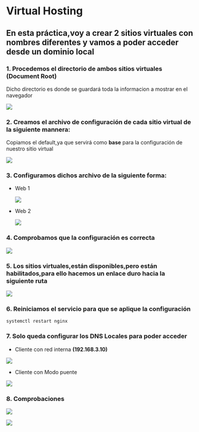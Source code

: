 # Virtual Hosting
## En esta práctica,voy a crear 2 sitios virtuales con nombres diferentes y vamos a poder acceder desde un dominio local

### 1. Procedemos el directorio de ambos sitios virtuales **(Document Root)**
   Dicho directorio es donde se guardará toda la informacion a mostrar en el navegador
   
   ![](https://github.com/jesusromero92/NGINX/blob/main/Fotos/5.2.png)
   
   
   
   
   
   
   
   
   
   
   
### 2. Creamos el archivo de configuración de cada sitio virtual de la siguiente mannera:
   Copiamos el default,ya que servirá como **base** para la configuración de nuestro sitio virtual
   
   ![](https://github.com/jesusromero92/NGINX/blob/main/Fotos/5.1.png)
     
### 3. Configuramos dichos archivo de la siguiente forma:

   * Web 1
    
        ![](https://github.com/jesusromero92/NGINX/blob/main/Fotos/5.1.2.png)
         
   * Web 2
    
        ![](https://github.com/jesusromero92/NGINX/blob/main/Fotos/5.1.3.png)
          
### 4. Comprobamos que la configuración es correcta
 
   ![](https://github.com/jesusromero92/NGINX/blob/main/Fotos/5.6.png)
   
### 5. Los sitios virtuales,están disponibles,pero están habilitados,para ello hacemos un enlace duro hacia la siguiente ruta

   ![](https://github.com/jesusromero92/NGINX/blob/main/Fotos/5.3.png)

   
### 6. Reiniciamos el servicio para que se aplique la configuración

```systemctl restart nginx```

### 7. Solo queda configurar los DNS Locales para poder acceder

   * Cliente con red interna **(192.168.3.10)**
    
   ![](https://github.com/jesusromero92/NGINX/blob/main/Fotos/6.2-interna.png)
    
   * Cliente con Modo puente
    
   ![](https://github.com/jesusromero92/NGINX/blob/main/Fotos/5.7.png)
    
### 8. Comprobaciones

![](https://github.com/jesusromero92/NGINX/blob/main/Fotos/5.8.1.png)

![](https://github.com/jesusromero92/NGINX/blob/main/Fotos/5.8.2.png)
